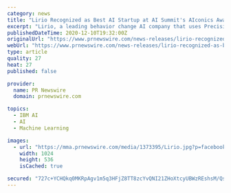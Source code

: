 ```yaml
---
category: news
title: "Lirio Recognized as Best AI Startup at AI Summit's AIconics Awards; Also \"Highly Commended\" for Best Innovation in Deep Learning"
excerpt: "Lirio, a leading behavior change AI company that uses Precision Nudging™ to move people to better health outcomes, was awarded Best AI"
publishedDateTime: 2020-12-10T19:32:00Z
originalUrl: "https://www.prnewswire.com/news-releases/lirio-recognized-as-best-ai-startup-at-ai-summits-aiconics-awards-also-highly-commended-for-best-innovation-in-deep-learning-301190775.html"
webUrl: "https://www.prnewswire.com/news-releases/lirio-recognized-as-best-ai-startup-at-ai-summits-aiconics-awards-also-highly-commended-for-best-innovation-in-deep-learning-301190775.html"
type: article
quality: 27
heat: 27
published: false

provider:
  name: PR Newswire
  domain: prnewswire.com

topics:
  - IBM AI
  - AI
  - Machine Learning

images:
  - url: "https://mma.prnewswire.com/media/1373395/Lirio.jpg?p=facebook"
    width: 1024
    height: 536
    isCached: true

secured: "727c+YCHQkq0MKRpAgv1m5q3HFjZ8TT8zcYvQNI21ZHoXtcyUBWzREshsM/QsabFLIpivsA1yY/EM7L80Ktr/3/X5+JJM3iVG+3E59YsoPxsEchabFewMgNrI/O6YeiZmgYQ5U85nCGMUnWeuvzOq+FbIr4qi3lrl+DqTBFaP1fGwNsNUQDuNVfY+YqGcfY6Bfh/wD/NXxI1F0gX6C8jaYSbrQI/H+fFdzRQm+Y/cvtngMSFyhVK6d6lhpEeUuILTDh3AWGkF9d5DDeQQ6IWJeJyDdWUJrMGTKl7uq3cP0+G4jhufr3NkQd8sbIDIq0vaoC3aeuo1WCszGPuY9R67BgdD7Sy5b+XCibkeQlIhg4=;AWQuwdqTgJmIP09YFqP0DA=="
---
```


